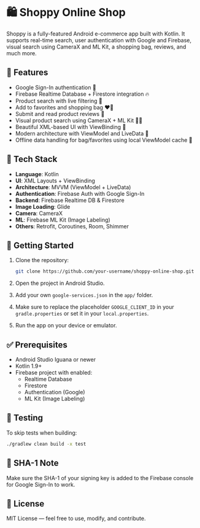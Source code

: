 # 🛍️ Shoppy Online Shop

Shoppy is a fully-featured Android e-commerce app built with Kotlin. It supports real-time search, user authentication with Google and Firebase, visual search using CameraX and ML Kit, a shopping bag, reviews, and much more.

## 📱 Features

- Google Sign-In authentication 🔐
- Firebase Realtime Database + Firestore integration 🔥
- Product search with live filtering 🔎
- Add to favorites and shopping bag ❤️🛒
- Submit and read product reviews 🌟
- Visual product search using CameraX + ML Kit 🤳🧠
- Beautiful XML-based UI with ViewBinding 🧩
- Modern architecture with ViewModel and LiveData 🧠
- Offline data handling for bag/favorites using local ViewModel cache 💾

## 🧰 Tech Stack

- **Language**: Kotlin
- **UI**: XML Layouts + ViewBinding
- **Architecture**: MVVM (ViewModel + LiveData)
- **Authentication**: Firebase Auth with Google Sign-In
- **Backend**: Firebase Realtime DB & Firestore
- **Image Loading**: Glide
- **Camera**: CameraX
- **ML**: Firebase ML Kit (Image Labeling)
- **Others**: Retrofit, Coroutines, Room, Shimmer

## 🚀 Getting Started

1. Clone the repository:

   ```bash
   git clone https://github.com/your-username/shoppy-online-shop.git
   ```

2. Open the project in Android Studio.

3. Add your own `google-services.json` in the `app/` folder.

4. Make sure to replace the placeholder `GOOGLE_CLIENT_ID` in your `gradle.properties` or set it in your `local.properties`.

5. Run the app on your device or emulator.

## ✅ Prerequisites

- Android Studio Iguana or newer
- Kotlin 1.9+
- Firebase project with enabled:
  - Realtime Database
  - Firestore
  - Authentication (Google)
  - ML Kit (Image Labeling)

## 🧪 Testing

To skip tests when building:

```bash
./gradlew clean build -x test
```

## 🤖 SHA-1 Note

Make sure the SHA-1 of your signing key is added to the Firebase console for Google Sign-In to work.

## 📄 License

MIT License — feel free to use, modify, and contribute.
